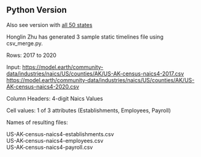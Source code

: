 ## Python Version

Also see version with [all 50 states](../prep/industries)

Honglin Zhu has generated 3 sample static timelines file using csv_merge.py.

Rows: 2017 to 2020

Input:
https://model.earth/community-data/industries/naics/US/counties/AK/US-AK-census-naics4-2017.csv
https://model.earth/community-data/industries/naics/US/counties/AK/US-AK-census-naics4-2020.csv

Column Headers: 4-digit Naics Values

Cell values: 1 of 3 attributes (Establishments, Employees, Payroll)

Names of resulting files:

US-AK-census-naics4-establishments.csv  
US-AK-census-naics4-employees.csv  
US-AK-census-naics4-payroll.csv  